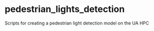 # pedestrian_lights_detection
Scripts for creating a pedestrian light detection model on the UA HPC
